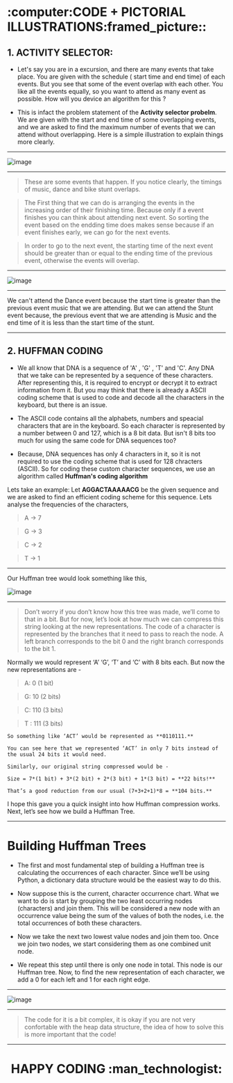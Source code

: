 <h1> :computer:CODE + PICTORIAL ILLUSTRATIONS:framed_picture:: </h1>

<h2> 1. ACTIVITY SELECTOR: </h2>

- Let's say you are in a excursion, and there are many events that take place. You are given with the schedule ( start time and end time) of each events. But you see that some of the event overlap with each other. You like all the events equally, so you want to attend as many event as possible. How will you device an algorithm for this ?

- This is infact the problem statement of the **Activity selector probelm**. We are given with the start and end time of some overlapping events, and we are asked to find the maximum number of events that we can attend without overlapping. Here is a simple illustration to explain things more clearly.

<hr>

![image](https://user-images.githubusercontent.com/77975418/135709985-2a4187fd-a1ae-4aa9-b831-f81e61c47e4c.png)

<hr>

> These are some events that happen. If you notice clearly, the timings of music, dance and bike stunt overlaps. 

> The First thing that we can do is arranging the events in the increasing order of their finishing time. Because only if a event finishes you can think about attending next event. So sorting the event based on the endding time does makes sense because if an event finishes early, we can go for the next events.

> In order to go to the next event, the starting time of the next event should be greater than or equal to the ending time of the previous event, otherwise the events will overlap.

<hr>

![image](https://user-images.githubusercontent.com/77975418/135709988-7e3d4d38-693a-4c14-b20c-58ca1737c353.png)

<hr>

We can't attend the Dance event because the start time is greater than the previous event music that we are attending. But we can attend the Stunt event because, the previous event that we are attending is Music and the end time of it is less than the start time of the stunt.

<hr>


<h2> 2. HUFFMAN CODING </h2>

- We all know that DNA is a sequence of 'A' , 'G' , 'T' and 'C'. Any DNA that we take can be represented by a sequence of these characters. After representing this, it is required to encrypt or decrypt it to extract information from it. But you may think that there is already a ASCII coding scheme that is used to code and decode all the characters in the keyboard, but there is an issue.

- The ASCII code contains all the alphabets, numbers and speacial characters that are in the keyboard. So each character is represented by a number between 0 and 127, which is a 8 bit data. But isn't 8 bits too much for using the same code for DNA sequences too?

- Because, DNA sequences has only 4 characters in it, so it is not required to use the coding scheme that is used for 128 chracters (ASCII). So for coding these custom character sequences, we use an algorithm called **Huffman's coding algorithm**

Lets take an example: Let **AGGACTAAAAACG** be the given sequence and we are asked to find an efficient coding scheme for this sequence. Lets analyse the frequencies of the characters,


> A → 7

> G → 3

> C → 2

> T → 1

<hr>


Our Huffman tree would look something like this,


![image](https://user-images.githubusercontent.com/77975418/135710106-83003fbb-2353-4a66-9252-c806c4c0eef8.png)

<hr>


> Don’t worry if you don’t know how this tree was made, we’ll come to that in a bit. But for now, let’s look at how much we can compress this string looking at the new representations. The code of a character is represented by the branches that it need to pass to reach the node. A left branch corresponds to the bit 0 and the right branch corresponds to the bit 1.

Normally we would represent ‘A’ ‘G’, ‘T’ and ‘C’ with 8 bits each. But now the new representations are -

> A: 0 (1 bit)

> G: 10 (2 bits)

> C: 110 (3 bits)

> T : 111 (3 bits)

```
So something like ‘ACT’ would be represented as **0110111.**

You can see here that we represented ‘ACT’ in only 7 bits instead of the usual 24 bits it would need. 

Similarly, our original string compressed would be -

Size = 7*(1 bit) + 3*(2 bit) + 2*(3 bit) + 1*(3 bit) = **22 bits!**

That’s a good reduction from our usual (7+3+2+1)*8 = **104 bits.**

```

I hope this gave you a quick insight into how Huffman compression works. Next, let’s see how we build a Huffman Tree.

<hr>


# **Building Huffman Trees**

- The first and most fundamental step of building a Huffman tree is calculating the occurrences of each character. Since we’ll be using Python, a dictionary data structure would be the easiest way to do this.

- Now suppose this is the current, character occurrence chart. What we want to do is start by grouping the two least occurring nodes (characters) and join them. This will be considered a new node with an occurrence value being the sum of the values of both the nodes, i.e. the total occurrences of both these characters.

- Now we take the next two lowest value nodes and join them too. Once we join two nodes, we start considering them as one combined unit node.

- We repeat this step until there is only one node in total. This node is our Huffman tree. Now, to find the new representation of each character, we add a 0 for each left and 1 for each right edge.

<hr>

![image](https://user-images.githubusercontent.com/77975418/135710195-2ebd25ad-7efd-487f-82fa-778f2e0c5aec.png)

<hr>

> The code for it is a bit complex, it is okay if you are not very confortable with the heap data structure, the idea of how to solve this is more important that the code!

<hr>

<h1><p align="center"> HAPPY CODING :man_technologist:	</p></h1>
